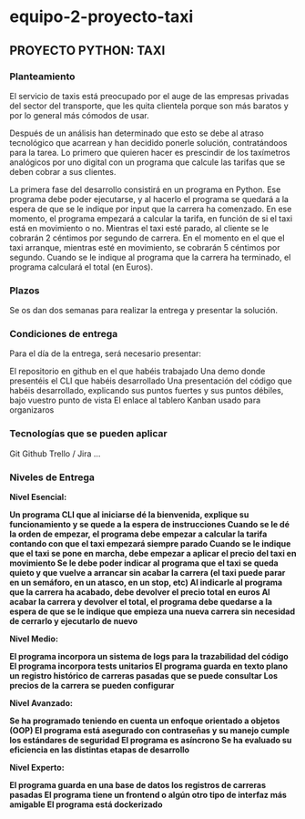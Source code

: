 # equipo-2-proyecto-taxi
## PROYECTO PYTHON: TAXI

### Planteamiento

El servicio de taxis está preocupado por el auge de las empresas privadas del sector del transporte, que les quita clientela porque son más baratos y por lo general más cómodos de usar. 

Después de un análisis han determinado que esto se debe al atraso tecnológico que acarrean y han decidido ponerle solución, contratándoos para la tarea. Lo primero que quieren hacer es prescindir de los taxímetros analógicos por uno digital con un programa que calcule las tarifas que se deben cobrar a sus clientes.

La primera fase del desarrollo consistirá en un programa en Python. Ese programa debe poder ejecutarse, y al hacerlo el programa se quedará a la espera de que se le indique por input que la carrera ha comenzado. En ese momento, el programa empezará a calcular la tarifa, en función de si el taxi está en movimiento o no. Mientras el taxi esté parado, al cliente se le cobrarán 2 céntimos por segundo de carrera. En el momento en el que el taxi arranque, mientras esté en movimiento, se cobrarán 5 céntimos por segundo. Cuando se le indique al programa que la carrera ha terminado, el programa calculará el total (en Euros).

### Plazos

Se os dan dos semanas para realizar la entrega y presentar la solución.

### Condiciones de entrega

Para el día de la entrega, será necesario presentar:

El repositorio en github en el que habéis trabajado
Una demo donde presentéis el CLI que habéis desarrollado
Una presentación del código que habéis desarrollado, explicando sus puntos fuertes y sus puntos débiles, bajo vuestro punto de vista
El enlace al tablero Kanban usado para organizaros

### Tecnologías que se pueden aplicar

Git
Github
Trello / Jira …





### Niveles de Entrega

<b>Nivel Esencial:<b/>

Un programa CLI que al iniciarse dé la bienvenida, explique su funcionamiento y se quede a la espera de instrucciones
Cuando se le dé la orden de empezar, el programa debe empezar a calcular la tarifa contando con que el taxi empezará siempre parado
Cuando se le indique que el taxi se pone en marcha, debe empezar a aplicar el precio del taxi en movimiento
Se le debe poder indicar al programa que el taxi se queda quieto y que vuelve a arrancar sin acabar la carrera (el taxi puede parar en un semáforo, en un atasco, en un stop, etc)
Al indicarle al programa que la carrera ha acabado, debe devolver el precio total en euros
Al acabar la carrera y devolver el total, el programa debe quedarse a la espera de que se le indique que empieza una nueva carrera sin necesidad de cerrarlo y ejecutarlo de nuevo

Nivel Medio:

El programa incorpora un sistema de logs para la trazabilidad del código
El programa incorpora tests unitarios
El programa guarda en texto plano un registro histórico de carreras pasadas que se puede consultar
Los precios de la carrera se pueden configurar

Nivel Avanzado:

Se ha programado teniendo en cuenta un enfoque orientado a objetos (OOP)
El programa está asegurado con contraseñas y su manejo cumple los estándares de seguridad
El programa es asíncrono
Se ha evaluado su eficiencia en las distintas etapas de desarrollo

Nivel Experto:

El programa guarda en una base de datos los registros de carreras pasadas
El programa tiene un frontend o algún otro tipo de interfaz más amigable
El programa está dockerizado

